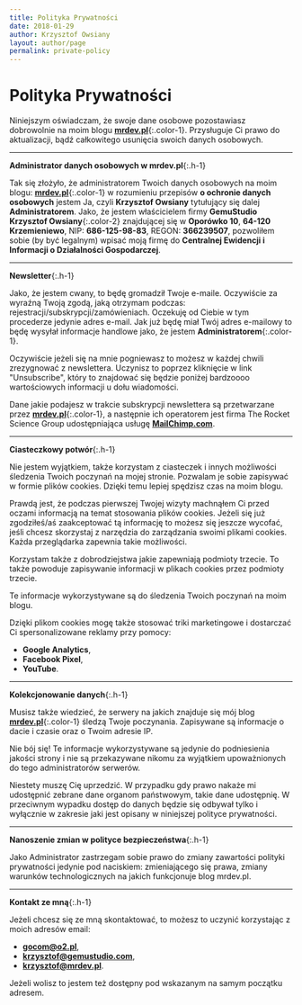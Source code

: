 ```yaml
---
title: Polityka Prywatności
date: 2018-01-29
author: Krzysztof Owsiany
layout: author/page
permalink: private-policy
---
```

# Polityka Prywatności

Niniejszym oświadczam, że swoje dane osobowe pozostawiasz dobrowolnie na moim blogu **[mrdev.pl]**{:.color-1}. 
Przysługuje Ci prawo do aktualizacji, bądź całkowitego usunięcia swoich danych osobowych.


-------------
**Administrator danych osobowych w mrdev.pl**{:.h-1}

Tak się złożyło, że administratorem Twoich danych osobowych na moim blogu: **[mrdev.pl]**{:.color-1} w rozumieniu przepisów **o ochronie danych osobowych** jestem Ja, czyli **Krzysztof Owsiany** tytułujący się dalej **Administratorem**. 
Jako, że jestem właścicielem firmy **GemuStudio Krzysztof Owsiany**{:.color-2} znajdującej się w **Oporówko 10**, **64-120 Krzemieniewo**, NIP: **686-125-98-83**, REGON: **366239507**, pozwoliłem sobie (by być legalnym) wpisać moją firmę do **Centralnej Ewidencji i Informacji o Działalności Gospodarczej**. 


-------------
**Newsletter**{:.h-1}

Jako, że jestem cwany, to będę gromadził Twoje e-maile. Oczywiście za wyraźną Twoją zgodą, jaką otrzymam podczas: rejestracji/subskrypcji/zamówieniach. 
Oczekuję od Ciebie w tym procederze jedynie adres e-mail. Jak już będę miał Twój adres e-mailowy to będę wysyłał informacje handlowe jako, że jestem **Administratorem**{:.color-1}.

Oczywiście jeżeli się na mnie pogniewasz to możesz w każdej chwili zrezygnować z newslettera. Uczynisz to poprzez kliknięcie w link "Unsubscribe", który to znajdować się będzie poniżej bardzoooo wartościowych informacji u dołu wiadomości.

Dane jakie podajesz w trakcie subskrypcji newslettera są przetwarzane przez **[mrdev.pl]**{:.color-1}, a następnie ich operatorem jest firma The Rocket Science Group udostępniająca usługę **[MailChimp.com]**.


-------------
**Ciasteczkowy potwór**{:.h-1}

Nie jestem wyjątkiem, także korzystam z ciasteczek i innych możliwości śledzenia Twoich poczynań na mojej stronie. 
Pozwalam je sobie zapisywać w formie plików cookies. Dzięki temu lepiej spędzisz czas na moim blogu.

Prawdą jest, że podczas pierwszej Twojej wizyty machnąłem Ci przed oczami informacją na temat stosowania plików cookies. Jeżeli się już zgodziłeś/aś zaakceptować tą informację to możesz się jeszcze wycofać, jeśli chcesz skorzystaj z narzędzia do zarządzania swoimi plikami cookies. Każda przeglądarka zapewnia takie możliwości.

Korzystam także z dobrodziejstwa jakie zapewniają podmioty trzecie. To także powoduje zapisywanie informacji w plikach cookies przez podmioty trzecie.

Te informacje wykorzystywane są do śledzenia Twoich poczynań na moim blogu.

Dzięki plikom cookies mogę także stosować triki marketingowe i dostarczać Ci spersonalizowane reklamy przy pomocy: 

* **Google Analytics**, 
* **Facebook Pixel**, 
* **YouTube**.


-------------
**Kolekcjonowanie danych**{:.h-1}

Musisz także wiedzieć, że serwery na jakich znajduje się mój blog **[mrdev.pl]**{:.color-1} śledzą Twoje poczynania. Zapisywane są informacje o dacie i czasie oraz o Twoim adresie IP.

Nie bój się! Te informacje wykorzystywane są jedynie do podniesienia jakości strony i nie są przekazywane nikomu za wyjątkiem upoważnionych do tego administratorów serwerów.

Niestety muszę Cię uprzedzić. W przypadku gdy prawo nakaże mi udostępnić zebrane dane organom państwowym, takie dane udostępnię. W przeciwnym wypadku dostęp do danych będzie się odbywał tylko i wyłącznie w zakresie jaki jest opisany w niniejszej polityce prywatności.


-------------
**Nanoszenie zmian w polityce bezpieczeństwa**{:.h-1}

Jako Administrator zastrzegam sobie prawo do zmiany zawartości polityki prywatności jedynie pod naciskiem: zmieniającego się prawa, zmiany warunków technologicznych na jakich funkcjonuje blog mrdev.pl.


-------------
**Kontakt ze mną**{:.h-1}

Jeżeli chcesz się ze mną skontaktować, to możesz to uczynić korzystając z moich adresów email: 

* **[gocom@o2.pl]**, 
* **[krzysztof@gemustudio.com]**, 
* **[krzysztof@mrdev.pl]**.

Jeżeli wolisz to jestem też dostępny pod wskazanym na samym początku adresem.


[gocom@o2.pl]: mailto:gocom@o2.pl
[krzysztof@gemustudio.com]: krzysztof@gemustudio.com
[krzysztof@mrdev.pl]: mailto:krzysztof@mrdev.pl

[mrdev.pl]: http://mrdev.pl
[MailChimp.com]: http://MailChimp.com